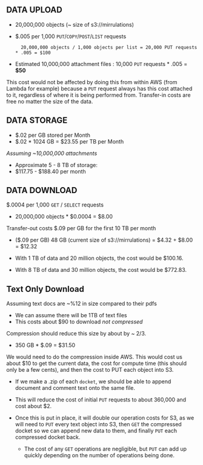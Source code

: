 ## DATA UPLOAD

* 20,000,000 objects (~ size of s3://mirrulations)
* $.005 per 1,000 `PUT`/`COPY`/`POST`/`LIST` requests

		20,000,000 objects / 1,000 objects per list = 20,000 PUT requests * .005 = $100

* Estimated 10,000,000 attachment files : 10,000 `PUT` requests * .005 = __$50__

This cost would not be affected by doing this from within AWS (from Lambda for example) because a `PUT` request always has this cost attached to it, regardless of where it is being performed from. Transfer-in costs are free no matter the size of the data.



## DATA STORAGE

* $.02 per GB stored per Month
* $.02 * 1024 GB = $23.55 per TB per Month

*Assuming ~10,000,000 attachments*

* Approximate 5 - 8 TB of storage:
* $117.75 - $188.40 per month


## DATA DOWNLOAD

$.0004 per 1,000 `GET` / `SELECT` requests

* 20,000,000 objects * $0.0004 = $8.00

Transfer-out costs $.09 per GB for the first 10 TB per month

* ($.09 per GB) 48 GB (current size of s3://mirrulations) = $4.32 + $8.00 = $12.32

* With 1 TB of data and 20 million objects, the cost would be $100.16. 

* With 8 TB of data and 30 million objects, the cost would be $772.83. 

## Text Only Download

Assuming text docs are ~%12 in size compared to their pdfs

* We can assume there will be 1TB of text files
* This costs about $90 to download *not compressed*

Compression should reduce this size by about by ~ 2/3.

* 350 GB * $.09 = $31.50

We would need to do the compression inside AWS. This would cost us about $10 to get the current data, the cost for compute time (this should only be a few cents), and then the cost to PUT each object into S3.

* If we make a .zip of each `docket`, we should be able to append document and comment text onto the same file.
* This will reduce the cost of initial `PUT` requests to about 360,000 and cost about $2.

* Once this is put in place, it will double our operation costs for S3, as we will need to `PUT` every text object into S3, then `GET` the compressed docket so we can append new data to them, and finally `PUT` each compressed docket back. 

	* The cost of any `GET` operations are negligible, but `PUT` can add up quickly depending on the number of operations being done.